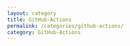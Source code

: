 ```yaml
---
layout: category
title: GitHub-Actions
permalink: /categories/github-actions/
category: GitHub-Actions
---
```

